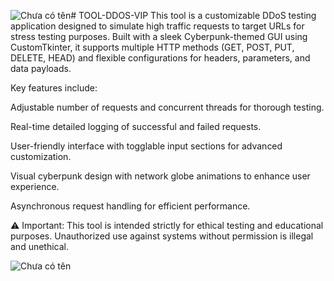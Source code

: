 ![Chưa có tên](https://github.com/user-attachments/assets/26e63d68-62ab-46ce-b7c8-9b4cbcc416ae)# TOOL-DDOS-VIP
This tool is a customizable DDoS testing application designed to simulate high traffic requests to target URLs for stress testing purposes. Built with a sleek Cyberpunk-themed GUI using CustomTkinter, it supports multiple HTTP methods (GET, POST, PUT, DELETE, HEAD) and flexible configurations for headers, parameters, and data payloads.

Key features include:

Adjustable number of requests and concurrent threads for thorough testing.

Real-time detailed logging of successful and failed requests.

User-friendly interface with togglable input sections for advanced customization.

Visual cyberpunk design with network globe animations to enhance user experience.

Asynchronous request handling for efficient performance.

⚠️ Important: This tool is intended strictly for ethical testing and educational purposes. Unauthorized use against systems without permission is illegal and unethical.

![Chưa có tên](https://github.com/user-attachments/assets/aa5ede0f-4004-4803-b17d-b95a82ad9fc0)

